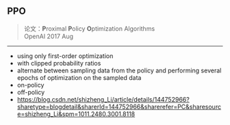 ## PPO
> 论文：**P**roximal **P**olicy **O**ptimization Algorithms  
> OpenAI 2017 Aug



----
- using only first-order optimization
- with clipped probability ratios
- alternate between sampling data from the policy and performing several epochs of optimization on the sampled data
- on-policy
- off-policy
- https://blog.csdn.net/shizheng_Li/article/details/144752966?sharetype=blogdetail&sharerId=144752966&sharerefer=PC&sharesource=shizheng_Li&spm=1011.2480.3001.8118
